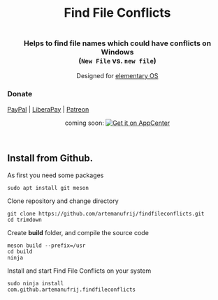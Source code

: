 <div>
  <h1 align="center">Find File Conflicts</h1>
  <h3 align="center"><br>Helps to find file names which could have conflicts on Windows<br/>(<code>New File</code> vs. <code>new file</code>)</h3>
  <p align="center">Designed for <a href="https://elementary.io">elementary OS</a></p>
</div>

### Donate
<a href="https://www.paypal.me/ArtemAnufrij">PayPal</a> | <a href="https://liberapay.com/Artem/donate">LiberaPay</a> | <a href="https://www.patreon.com/ArtemAnufrij">Patreon</a>


<p align="center">
  coming soon:
  <a href="https://appcenter.elementary.io/com.github.artemanufrij.findfileconflicts">
    <img src="https://appcenter.elementary.io/badge.svg" alt="Get it on AppCenter">
  </a>
</p>

<br/>

## Install from Github.

As first you need some packages
```
sudo apt install git meson
```

Clone repository and change directory
```
git clone https://github.com/artemanufrij/findfileconflicts.git
cd trimdown
```

Create **build** folder, and compile the source code
```
meson build --prefix=/usr
cd build
ninja
```

Install and start Find File Conflicts on your system
```
sudo ninja install
com.github.artemanufrij.findfileconflicts
```
